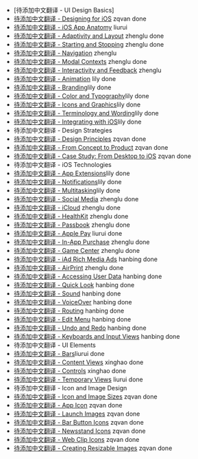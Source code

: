 - [待添加中文翻译 - UI Design Basics]
 - [待添加中文翻译 - Designing for iOS](designing-for-ios.md) zqvan done
 - [待添加中文翻译 - iOS App Anatomy](ios-app-anatomy.md) liurui
 - [待添加中文翻译 - Adaptivity and Layout](adaptivity-and-layout.md) zhenglu done
 - [待添加中文翻译 - Starting and Stopping](starting-and-stopping.md) zhenglu done
 - [待添加中文翻译 - Navigation](navigation.md) zhenglu
 - [待添加中文翻译 - Modal Contexts](modal-contexts.md) zhenglu done
 - [待添加中文翻译 - Interactivity and Feedback](interactivity-and-feedback.md) zhenglu
 - [待添加中文翻译 - Animation](animation.md) lily done
 - [待添加中文翻译 - Branding](branding.md)lily done
 - [待添加中文翻译 - Color and Typography](color-and-typography.md)lily done
 - [待添加中文翻译 - Icons and Graphics](icons-and-graphics.md)lily done
 - [待添加中文翻译 - Terminology and Wording](terminology-and-wording.md)lily done
 - [待添加中文翻译 - Integrating with iOS](integrating-with-ios.md)lily done
- 待添加中文翻译 - Design Strategies
 - [待添加中文翻译 - Design Principles](design-principles.md) zqvan done
 - [待添加中文翻译 - From Concept to Product](from-concept-to-product.md) zqvan done
 - [待添加中文翻译 - Case Study: From Desktop to iOS](from-desktop-to-ios.md) zqvan done
- 待添加中文翻译 - iOS Technologies
 - [待添加中文翻译 - App Extensions](extensions.md)lily done
 - [待添加中文翻译 - Notifications](notifications.md)lily done
 - [待添加中文翻译 - Multitasking](multitasking.md)lily done
 - [待添加中文翻译 - Social Media](social-media.md) zhenglu done
 - [待添加中文翻译 - iCloud](icloud.md) zhenglu done
 - [待添加中文翻译 - HealthKit](healthkit.md) zhenglu done
 - [待添加中文翻译 - Passbook](passbook.md) zhenglu done
 - [待添加中文翻译 - Apple Pay](apple-pay.md) liurui done
 - [待添加中文翻译 - In-App Purchase](in-app-purchase.md) zhenglu done
 - [待添加中文翻译 - Game Center](game-center.md) zhenglu done
 - [待添加中文翻译 - iAd Rich Media Ads](iad-rich-media-ads.md) hanbing done
 - [待添加中文翻译 - AirPrint](airprint.md) zhenglu done
 - [待添加中文翻译 - Accessing User Data](accessing-user-data.md) hanbing done
 - [待添加中文翻译 - Quick Look](quick-look.md) hanbing done
 - [待添加中文翻译 - Sound](sound.md) hanbing done
 - [待添加中文翻译 - VoiceOver](voiceover.md) hanbing done
 - [待添加中文翻译 - Routing](routing.md) hanbing done
 - [待添加中文翻译 - Edit Menu](edit-menu.md) hanbing done
 - [待添加中文翻译 - Undo and Redo](undo-and-redo.md) hanbing done
 - [待添加中文翻译 - Keyboards and Input Views](keyboards-and-input-views.md) hanbing done
- 待添加中文翻译 - UI Elements
 - [待添加中文翻译 - Bars](bars.md)liurui done
 - [待添加中文翻译 - Content Views](content-views.md) xinghao done
 - [待添加中文翻译 - Controls](controls.md) xinghao done
 - [待添加中文翻译 - Temporary Views](temporary-views.md) liurui  done
- 待添加中文翻译 - Icon and Image Design
 - [待添加中文翻译 - Icon and Image Sizes](icon-and-image-sizes.md) zqvan done
 - [待添加中文翻译 - App Icon](app-icon.md) zqvan done
 - [待添加中文翻译 - Launch Images](launch-images.md) zqvan done
 - [待添加中文翻译 - Bar Button Icons](bar-button-icons.md) zqvan done
 - [待添加中文翻译 - Newsstand Icons](newsstand-icons.md) zqvan done
 - [待添加中文翻译 - Web Clip Icons](web-clip-icons.md) zqvan done
 - [待添加中文翻译 - Creating Resizable Images](creating-resizable-images.md) zqvan done
